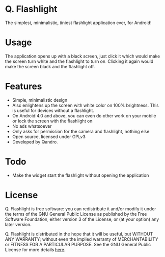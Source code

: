 Q. Flashlight
=============

The simplest, minimalistic, tiniest flashlight application ever, for Android!

Usage
=====

The application opens up with a black screen, just click it which would make the screen turn white and the flashlight to turn on. Clicking it again would make the screen black and the flashlight off.

Features
========
 * Simple, minimalistic design
 * Also enlightens up the screen with white color on 100% brightness. This is useful for devices without a flashlight.
 * On Android 4.0 and above, you can even do other work on your mobile or lock the screen with the flashlight on
 * No ads whatsoever
 * Only asks for permission for the camera and flashlight, nothing else
 * Open source, licensed under GPLv3
 * Developed by Qandro.

Todo
====
 * Make the widget start the flashlight without opening the application

License
=======

Q. Flashlight is free software: you can redistribute it and/or modify
it under the terms of the GNU General Public License as published by
the Free Software Foundation, either version 3 of the License, or
(at your option) any later version.

Q. Flashlight is distributed in the hope that it will be useful,
but WITHOUT ANY WARRANTY; without even the implied warranty of
MERCHANTABILITY or FITNESS FOR A PARTICULAR PURPOSE. See the
GNU General Public License for more details [here](http://www.gnu.org/licenses/).